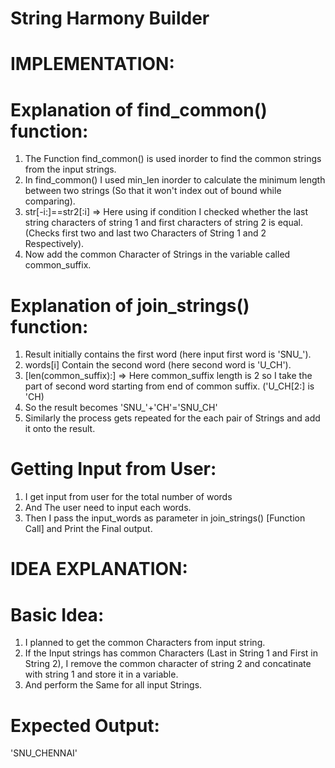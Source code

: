 # String Harmony Builder

# IMPLEMENTATION:
# Explanation of find_common() function:
1) The Function find_common() is used inorder to find the common strings from the input strings.
2) In find_common() I used min_len inorder to calculate the minimum length between two strings (So that it won't index out of bound while comparing).
3) str[-i:]==str2[:i] => Here using if condition I checked whether the last string characters of string 1 and first characters of string 2 is equal. (Checks first two and last two Characters of String 1 and 2 Respectively).
4) Now add the common Character of Strings in the variable called common_suffix.

# Explanation of join_strings() function:
1) Result initially contains the first word (here input first word is 'SNU_').
2) words[i] Contain the second word (here second word is 'U_CH').
3) [len(common_suffix):] => Here common_suffix length is 2 so I take the part of second word starting from end of common suffix. ('U_CH[2:] is 'CH)
4) So the result becomes 'SNU_'+'CH'='SNU_CH'
5) Similarly the process gets repeated for the each pair of Strings and add it onto the result.

# Getting Input from User:
1) I get input from user for the total number of words
2) And The user need to input each words.
3) Then I pass the input_words as parameter in join_strings() [Function Call] and Print the Final output.

# IDEA EXPLANATION:
# Basic Idea:
1) I planned to get the common Characters from input string.
2) If the Input strings has common Characters (Last in String 1 and First in String 2), I remove the common character of string 2 and concatinate with string 1 and store it in a variable.
3) And perform the Same for all input Strings.

# Expected Output:
'SNU_CHENNAI'

        
